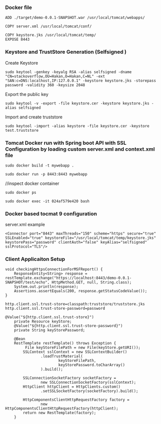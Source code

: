 ### Docker file 

```FROM tomcat:9-jdk11
ADD ./target/demo-0.0.1-SNAPSHOT.war /usr/local/tomcat/webapps/

COPY server.xml /usr/local/tomcat/conf/

COPY keystore.jks /usr/local/tomcat/temp/
EXPOSE 8443
```



### Keystore and TrustStore Generation (Selfsigned )


Create Keystore 

```sudo keytool -genkey -keyalg RSA -alias selfsigned -dname "CN=stackoverflow,OU=Hakan,O=Hakan,C=NL" -ext "SAN:c=DNS:localhost,IP:127.0.0.1" -keystore keystore.jks -storepass password -validity 360 -keysize 2048```

Export the public key

```sudo keytool -v -export -file keystore.cer -keystore keystore.jks -alias selfsigned```

Import and create truststore

```sudo keytool -import -alias keystore -file keystore.cer -keystore test.truststore```

### Tomcat Docker run with Spring boot API with SSL Configuration by loading custom server.xml and context.xml file 

```sudo docker build -t mywebapp .```

```sudo docker run -p 8443:8443 mywebapp```

//inspect docker container 

```sudo docker ps```

```sudo docker exec -it 024af579e420 bash```


### Docker based tocmat 9 configuration

server.xml example

```<Connector port="8443" maxThreads="150" scheme="https" secure="true" SSLEnabled="true" keystoreFile="/usr/local/tomcat/temp/keystore.jks" keystorePass="password" clientAuth="false" keyAlias="selfsigned" sslProtocol="TLS"/>```

### Client Applicaiton Setup

```@Test
void checkingHttpsConnectionForMSFReport() {
    ResponseEntity<String> response = restTemplate.exchange("https://localhost:8443/demo-0.0.1-SNAPSHOT/test/echo", HttpMethod.GET, null, String.class);
    System.out.println(response);
    Assertions.assertEquals(200, response.getStatusCodeValue());
}

http.client.ssl.trust-store=classpath:truststore/truststore.jks
http.client.ssl.trust-store-password=password

@Value("${http.client.ssl.trust-store}")
    private Resource keyStore;
    @Value("${http.client.ssl.trust-store-password}")
    private String keyStorePassword;

    @Bean
    RestTemplate restTemplate() throws Exception {
         File keyStoreFilePath = new File(keyStore.getURI());
        SSLContext sslContext = new SSLContextBuilder()
                .loadTrustMaterial(
                        keyStoreFilePath,
                        keyStorePassword.toCharArray()
                ).build();

        SSLConnectionSocketFactory socketFactory =
                new SSLConnectionSocketFactory(sslContext);
        HttpClient httpClient = HttpClients.custom()
                .setSSLSocketFactory(socketFactory).build();

        HttpComponentsClientHttpRequestFactory factory =
                new HttpComponentsClientHttpRequestFactory(httpClient);
        return new RestTemplate(factory);
    }
```


